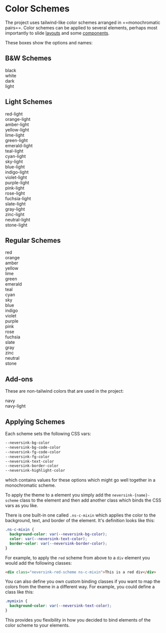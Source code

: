 # Color Schemes

The project uses tailwind-like color schemes arranged in ==monochromatic pairs==.
Color schemes can be applied to several elements, perhaps most importantly to
slide [layouts](/layouts) and some [components](/components).

These boxes show the options and names:

## B&W Schemes

<div class="text-white bg-black pt-3 pb-3 pl-3 pr-3 m-1 rounded font-size-6 fw-700">black</div>
<div class="text-black bg-white border-1 border-solid border-black pt-3 pb-3 pl-3 pr-3 m-1 rounded font-size-6 fw-700">white</div>
<div class="text-gray-100 bg-gray-800 pt-3 pb-3 pl-3 pr-3 m-1 rounded font-size-6 fw-700">dark</div>
<div class="text-gray-800 bg-gray-100 pt-3 pb-3 pl-3 pr-3 m-1 rounded font-size-6 fw-700">light</div>

## Light Schemes

<div class="bg-red-100 text-red-500 pt-3 pb-3 pl-3 pr-3 m-1 rounded font-size-6 fw-700">red-light</div>
<div class="bg-orange-100 text-orange-500 pt-3 pb-3 pl-3 pr-3 m-1 rounded font-size-6 fw-700">orange-light</div>
<div class="bg-amber-100 text-amber-500 pt-3 pb-3 pl-3 pr-3 m-1 rounded font-size-6 fw-700">amber-light</div>
<div class="bg-yellow-100 text-yellow-500 pt-3 pb-3 pl-3 pr-3 m-1 rounded font-size-6 fw-700">yellow-light</div>
<div class="bg-lime-100 text-lime-500 pt-3 pb-3 pl-3 pr-3 m-1 rounded font-size-6 fw-700">lime-light</div>
<div class="bg-green-100 text-green-500 pt-3 pb-3 pl-3 pr-3 m-1 rounded font-size-6 fw-700">green-light</div>
<div class="bg-emerald-100 text-emerald-500 pt-3 pb-3 pl-3 pr-3 m-1 rounded font-size-6 fw-700">emerald-light</div>
<div class="bg-teal-100 text-teal-500 pt-3 pb-3 pl-3 pr-3 m-1 rounded font-size-6 fw-700">teal-light</div>
<div class="bg-cyan-100 text-cyan-500 pt-3 pb-3 pl-3 pr-3 m-1 rounded font-size-6 fw-700">cyan-light</div>
<div class="bg-sky-100 text-sky-500 pt-3 pb-3 pl-3 pr-3 m-1 rounded font-size-6 fw-700">sky-light</div>
<div class="bg-blue-100 text-blue-500 pt-3 pb-3 pl-3 pr-3 m-1 rounded font-size-6 fw-700">blue-light</div>
<div class="bg-indigo-100 text-indigo-500 pt-3 pb-3 pl-3 pr-3 m-1 rounded font-size-6 fw-700">indigo-light</div>
<div class="bg-violet-100 text-violet-500 pt-3 pb-3 pl-3 pr-3 m-1 rounded font-size-6 fw-700">violet-light</div>
<div class="bg-purple-100 text-purple-500 pt-3 pb-3 pl-3 pr-3 m-1 rounded font-size-6 fw-700">purple-light</div>
<div class="bg-pink-100 text-pink-500 pt-3 pb-3 pl-3 pr-3 m-1 rounded font-size-6 fw-700">pink-light</div>
<div class="bg-rose-100 text-rose-500 pt-3 pb-3 pl-3 pr-3 m-1 rounded font-size-6 fw-700">rose-light</div>
<div class="bg-fuchsia-100 text-fuchsia-500 pt-3 pb-3 pl-3 pr-3 m-1 rounded font-size-6 fw-700">fuchsia-light</div>
<div class="bg-slate-100 text-slate-500 pt-3 pb-3 pl-3 pr-3 m-1 rounded font-size-6 fw-700">slate-light</div>
<div class="bg-gray-100 text-gray-500 pt-3 pb-3 pl-3 pr-3 m-1 rounded font-size-6 fw-700">gray-light</div>
<div class="bg-zinc-100 text-zinc-500 pt-3 pb-3 pl-3 pr-3 m-1 rounded font-size-6 fw-700">zinc-light</div>
<div class="bg-neutral-100 text-neutral-500 pt-3 pb-3 pl-3 pr-3 m-1 rounded font-size-6 fw-700">neutral-light</div>
<div class="bg-stone-100 text-stone-500 pt-3 pb-3 pl-3 pr-3 m-1 rounded font-size-6 fw-700">stone-light</div>

## Regular Schemes

<div class="bg-red-500 text-red-100 pt-3 pb-3 pl-3 pr-3 m-1 rounded font-size-6 fw-700">red</div>
<div class="bg-orange-500 text-orange-100 pt-3 pb-3 pl-3 pr-3 m-1 rounded  font-size-6 fw-700">orange</div>
<div class="bg-amber-500 text-amber-100 pt-3 pb-3 pl-3 pr-3 m-1 rounded font-size-6 fw-700">amber</div>
<div class="bg-yellow-500 text-yellow-100 pt-3 pb-3 pl-3 pr-3 m-1 rounded font-size-6 fw-700">yellow</div>
<div class="bg-lime-500 text-lime-100 pt-3 pb-3 pl-3 pr-3 m-1 rounded font-size-6 fw-700">lime</div>
<div class="bg-green-500 text-green-100 pt-3 pb-3 pl-3 pr-3 m-1 rounded font-size-6 fw-700">green</div>
<div class="bg-emerald-500 text-emerald-100 pt-3 pb-3 pl-3 pr-3 m-1 rounded font-size-6 fw-700">emerald</div>
<div class="bg-teal-500 text-teal-100 pt-3 pb-3 pl-3 pr-3 m-1 rounded font-size-6 fw-700">teal</div>
<div class="bg-cyan-500 text-cyan-100 pt-3 pb-3 pl-3 pr-3 m-1 rounded font-size-6 fw-700">cyan</div>

<div class="bg-sky-500 text-sky-100 pt-3 pb-3 pl-3 pr-3 m-1 rounded font-size-6 fw-700">sky</div>
<div class="bg-blue-500 text-blue-100 pt-3 pb-3 pl-3 pr-3 m-1 rounded font-size-6 fw-700">blue</div>
<div class="bg-indigo-500 text-indigo-100 pt-3 pb-3 pl-3 pr-3 m-1 rounded font-size-6 fw-700">indigo</div>
<div class="bg-violet-500 text-violet-100 pt-3 pb-3 pl-3 pr-3 m-1 rounded font-size-6 fw-700">violet</div>
<div class="bg-purple-500 text-purple-100 pt-3 pb-3 pl-3 pr-3 m-1 rounded font-size-6 fw-700">purple</div>
<div class="bg-pink-500 text-pink-100 pt-3 pb-3 pl-3 pr-3 m-1 rounded font-size-6 fw-700">pink</div>
<div class="bg-rose-500 text-rose-100 pt-3 pb-3 pl-3 pr-3 m-1 rounded font-size-6 fw-700">rose</div>
<div class="bg-fuchsia-500 text-fuchsia-100 pt-3 pb-3 pl-3 pr-3 m-1 rounded font-size-6 fw-700">fuchsia</div>
<div class="bg-slate-500 text-slate-100 pt-3 pb-3 pl-3 pr-3 m-1 rounded font-size-6 fw-700">slate</div>
<div class="bg-gray-500 text-gray-100 pt-3 pb-3 pl-3 pr-3 m-1 rounded font-size-6 fw-700">gray</div>
<div class="bg-zinc-500 text-zinc-100 pt-3 pb-3 pl-3 pr-3 m-1 rounded font-size-6 fw-700">zinc</div>
<div class="bg-neutral-500 text-neutral-100 pt-3 pb-3 pl-3 pr-3 m-1 rounded font-size-6 fw-700">neutral</div>
<div class="bg-stone-500 text-stone-100 pt-3 pb-3 pl-3 pr-3 m-1 rounded font-size-6 fw-700">stone</div>

## Add-ons

These are non-tailwind colors that are used in the project:

<div class="text-gray-300 bg-navy-900 pt-3 pb-3 pl-3 pr-3 m-1 rounded font-size-6 fw-700">navy</div>
<div class="bg-gray-50 text-navy-900 pt-3 pb-3 pl-3 pr-3 m-1 rounded font-size-6 fw-700">navy-light</div>

## Applying Schemes

Each scheme sets the following CSS vars:

```css
--neversink-bg-color
--neversink-bg-code-color
--neversink-fg-code-color
--neversink-fg-color
--neversink-text-color
--neversink-border-color
--neversink-highlight-color
```

which contains values for these options which might go well together in a monochromatic scheme.

To apply the theme to a element you simply add the `neversink-{name}-scheme` class to the element and then add another class which binds the CSS vars as you like.

There is one built-in one called `.ns-c-mixin` which applies the color to the background, text, and border of the element. It's definition looks like this:

```css
.ns-c-mixin {
  background-color: var(--neversink-bg-color);
  color: var(--neversink-text-color);
  border-color: var(--neversink-border-color);
}
```

For example, to apply the `red` scheme from above to a `div` element you would add the following classes:

```html
<div class="neversink-red-scheme ns-c-mixin">This is a red div</div>
```

You can also define you own custom binding classes if you want to map the colors from the theme in a different way. For example, you could define a class like this:

```css
.mymixin {
  background-color: var(--neversink-text-color);
}
```

This provides you flexibility in how you decided to bind elements of the color scheme to your elements.
